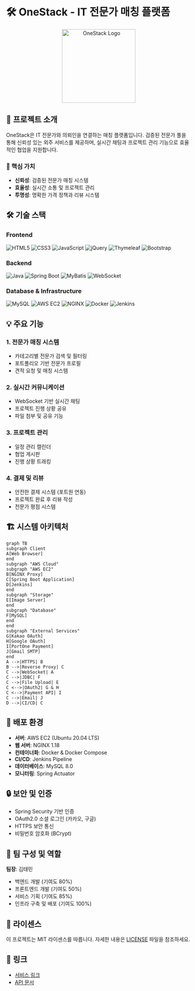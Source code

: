 # 🛠 OneStack - IT 전문가 매칭 플랫폼

<p align="center">
  <img src="https://www.onestack.store/images/onestack.png" alt="OneStack Logo" width="200">
</p>

## 📌 프로젝트 소개

OneStack은 IT 전문가와 의뢰인을 연결하는 매칭 플랫폼입니다. 검증된 전문가 풀을 통해 신뢰성 있는 외주 서비스를 제공하며, 실시간 채팅과 프로젝트 관리 기능으로 효율적인 협업을 지원합니다.

### 🎯 핵심 가치
- **신뢰성**: 검증된 전문가 매칭 시스템
- **효율성**: 실시간 소통 및 프로젝트 관리
- **투명성**: 명확한 가격 정책과 리뷰 시스템

## 🛠 기술 스택

### Frontend
![HTML5](https://img.shields.io/badge/HTML5-E34F26?style=flat-square&logo=html5&logoColor=white)
![CSS3](https://img.shields.io/badge/CSS3-1572B6?style=flat-square&logo=css3&logoColor=white)
![JavaScript](https://img.shields.io/badge/JavaScript-F7DF1E?style=flat-square&logo=javascript&logoColor=black)
![jQuery](https://img.shields.io/badge/jQuery-0769AD?style=flat-square&logo=jquery&logoColor=white)
![Thymeleaf](https://img.shields.io/badge/Thymeleaf-005F0F?style=flat-square&logo=thymeleaf&logoColor=white)
![Bootstrap](https://img.shields.io/badge/Bootstrap-7952B3?style=flat-square&logo=bootstrap&logoColor=white)

### Backend
![Java](https://img.shields.io/badge/Java-007396?style=flat-square&logo=java&logoColor=white)
![Spring Boot](https://img.shields.io/badge/Spring_Boot-6DB33F?style=flat-square&logo=spring-boot&logoColor=white)
![MyBatis](https://img.shields.io/badge/MyBatis-000000?style=flat-square&logo=mybatis&logoColor=white)
![WebSocket](https://img.shields.io/badge/WebSocket-010101?style=flat-square&logo=websocket&logoColor=white)

### Database & Infrastructure
![MySQL](https://img.shields.io/badge/MySQL-4479A1?style=flat-square&logo=mysql&logoColor=white)
![AWS EC2](https://img.shields.io/badge/AWS_EC2-232F3E?style=flat-square&logo=amazon-aws&logoColor=white)
![NGINX](https://img.shields.io/badge/NGINX-009639?style=flat-square&logo=nginx&logoColor=white)
![Docker](https://img.shields.io/badge/Docker-2496ED?style=flat-square&logo=docker&logoColor=white)
![Jenkins](https://img.shields.io/badge/Jenkins-D24939?style=flat-square&logo=jenkins&logoColor=white)

## 💡 주요 기능

### 1. 전문가 매칭 시스템
- 카테고리별 전문가 검색 및 필터링
- 포트폴리오 기반 전문가 프로필
- 견적 요청 및 매칭 시스템

### 2. 실시간 커뮤니케이션
- WebSocket 기반 실시간 채팅
- 프로젝트 진행 상황 공유
- 파일 첨부 및 공유 기능

### 3. 프로젝트 관리
- 일정 관리 캘린더
- 협업 게시판
- 진행 상황 트래킹

### 4. 결제 및 리뷰
- 안전한 결제 시스템 (포트원 연동)
- 프로젝트 완료 후 리뷰 작성
- 전문가 평점 시스템

## 🏗 시스템 아키텍처
```mermaid
graph TB
subgraph Client
A[Web Browser]
end
subgraph "AWS Cloud"
subgraph "AWS EC2"
B[NGINX Proxy]
C[Spring Boot Application]
D[Jenkins]
end
subgraph "Storage"
E[Image Server]
end
subgraph "Database"
F[MySQL]
end
end
subgraph "External Services"
G[Kakao OAuth]
H[Google OAuth]
I[PortOne Payment]
J[Gmail SMTP]
end
A -->|HTTPS| B
B -->|Reverse Proxy| C
C -->|WebSocket| A
C -->|JDBC| F
C -->|File Upload| E
C <-->|OAuth2| G & H
C <-->|Payment API| I
C -->|Email| J
D -->|CI/CD| C
```


## 🚀 배포 환경

- **서버**: AWS EC2 (Ubuntu 20.04 LTS)
- **웹 서버**: NGINX 1.18
- **컨테이너화**: Docker & Docker Compose
- **CI/CD**: Jenkins Pipeline
- **데이터베이스**: MySQL 8.0
- **모니터링**: Spring Actuator

## 🔒 보안 및 인증

- Spring Security 기반 인증
- OAuth2.0 소셜 로그인 (카카오, 구글)
- HTTPS 보안 통신
- 비밀번호 암호화 (BCrypt)

## 👥 팀 구성 및 역할

**팀장**: 김태민
- 백엔드 개발 (기여도 80%)
- 프론트엔드 개발 (기여도 50%)
- 서비스 기획 (기여도 85%)
- 인프라 구축 및 배포 (기여도 100%)

## 📝 라이센스

이 프로젝트는 MIT 라이센스를 따릅니다. 자세한 내용은 [LICENSE](LICENSE) 파일을 참조하세요.

## 🔗 링크

- [서비스 링크](https://www.onestack.store)
- [API 문서](https://api.onestack.store/docs)
